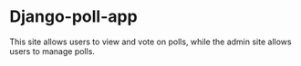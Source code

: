 # Django-poll-app
This site allows users to view and vote on polls, while the admin site allows users to manage polls.
